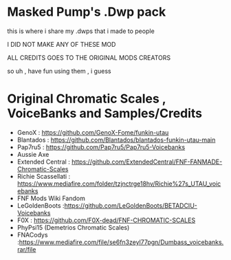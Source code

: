 # Masked Pump's .Dwp pack 

this is where i share my .dwps that i made to people 

I DID NOT MAKE ANY OF THESE MOD

ALL CREDITS GOES TO THE ORIGINAL MODS CREATORS

so uh , have fun using them , i guess 

# Original Chromatic Scales , VoiceBanks and Samples/Credits
- GenoX : https://github.com/GenoX-Fome/funkin-utau
- Blantados : https://github.com/Blantados/blantados-funkin-utau-main
- Pap7ru5 : https://github.com/Pap7ru5/Pap7ru5-Voicebanks
- Aussie Axe 
- Extended Central : https://github.com/ExtendedCentral/FNF-FANMADE-Chromatic-Scales
- Richie Scassellati : https://www.mediafire.com/folder/tzjnctrge18hv/Richie%27s_UTAU_voicebanks
- FNF Mods Wiki Fandom 
- LeGoldenBoots :https://github.com/LeGoldenBoots/BETADCIU-Voicebanks
- F0X : https://github.com/F0X-dead/FNF-CHROMATIC-SCALES
- PhyPsi15 (Demetrios Chromatic Scales)
- FNACodys :https://www.mediafire.com/file/se6fn3zeyl77pgn/Dumbass_voicebanks.rar/file
